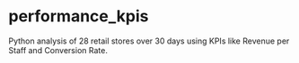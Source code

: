 # performance_kpis
Python analysis of 28 retail stores over 30 days using KPIs like Revenue per Staff and Conversion Rate.
